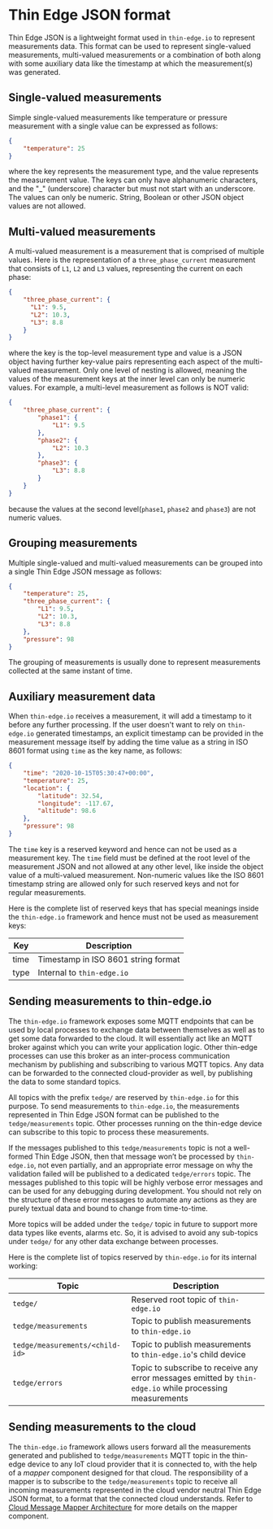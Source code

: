 # Thin Edge JSON format

Thin Edge JSON is a lightweight format used in `thin-edge.io` to represent measurements data.
This format can be used to represent single-valued measurements, multi-valued measurements
or a combination of both along with some auxiliary data like the timestamp at which the measurement(s) was generated.

## Single-valued measurements

Simple single-valued measurements like temperature or pressure measurement with a single value can be expressed as follows:

```json
{
    "temperature": 25
}
```

where the key represents the measurement type, and the value represents the measurement value.
The keys can only have alphanumeric characters, and the "_" (underscore) character but must not start with an underscore.
The values can only be numeric.
String, Boolean or other JSON object values are not allowed.

## Multi-valued measurements

A multi-valued measurement is a measurement that is comprised of multiple values. Here is the representation of a
`three_phase_current` measurement that consists of `L1`, `L2` and `L3` values, representing the current on each phase:

```json
{
    "three_phase_current": {
      "L1": 9.5,
      "L2": 10.3,
      "L3": 8.8
    }
}
```

where the key is the top-level measurement type and value is a JSON object having further key-value pairs 
representing each aspect of the multi-valued measurement.
Only one level of nesting is allowed, meaning the values of the measurement keys at the inner level can only be numeric values.
For example, a multi-level measurement as follows is NOT valid: 

```json
{ 
    "three_phase_current": {
        "phase1": {
            "L1": 9.5
        },
        "phase2": {
            "L2": 10.3
        },
        "phase3": {
            "L3": 8.8
        }
    }
}
```

because the values at the second level(`phase1`, `phase2` and `phase3`) are not numeric values.

## Grouping measurements

Multiple single-valued and multi-valued measurements can be grouped into a single Thin Edge JSON message as follows:

```json
{ 
    "temperature": 25,
    "three_phase_current": {
        "L1": 9.5,
        "L2": 10.3,
        "L3": 8.8
    },
    "pressure": 98 
}
```

The grouping of measurements is usually done to represent measurements collected at the same instant of time.

## Auxiliary measurement data

When `thin-edge.io` receives a measurement, it will add a timestamp to it before any further processing.
If the user doesn't want to rely on `thin-edge.io` generated timestamps,
an explicit timestamp can be provided in the measurement message itself by adding the time value as a string 
in ISO 8601 format using `time` as the key name, as follows:

```json
{ 
    "time": "2020-10-15T05:30:47+00:00", 
    "temperature": 25, 
    "location": { 
        "latitude": 32.54, 
        "longitude": -117.67, 
        "altitude": 98.6 
    }, 
    "pressure": 98 
}
```

The `time` key is a reserved keyword and hence can not be used as a measurement key.
The `time` field must be defined at the root level of the measurement JSON and not allowed at any other level,
like inside the object value of a multi-valued measurement.
Non-numeric values like the ISO 8601 timestamp string are allowed only for such reserved keys and not for regular measurements. 

Here is the complete list of reserved keys that has special meanings inside the `thin-edge.io` framework
and hence must not be used as measurement keys:

| Key | Description |
| --- | --- |
| time | Timestamp in ISO 8601 string format |
| type | Internal to `thin-edge.io` |

## Sending measurements to thin-edge.io

The `thin-edge.io` framework exposes some MQTT endpoints that can be used by local processes
to exchange data between themselves as well as to get some data forwarded to the cloud.
It will essentially act like an MQTT broker against which you can write your application logic.
Other thin-edge processes can use this broker as an inter-process communication mechanism by publishing and 
subscribing to various MQTT topics.
Any data can be forwarded to the connected cloud-provider as well, by publishing the data to some standard topics.

All topics with the prefix `tedge/` are reserved by `thin-edge.io` for this purpose.
To send measurements to `thin-edge.io`, the measurements represented in Thin Edge JSON format can be published 
to the `tedge/measurements` topic.
Other processes running on the thin-edge device can subscribe to this topic to process these measurements.

If the messages published to this `tedge/measurements` topic is not a well-formed Thin Edge JSON, 
then that message won’t be processed by `thin-edge.io`, not even partially,
and an appropriate error message on why the validation failed will be published to a dedicated `tedge/errors` topic.
The messages published to this topic will be highly verbose error messages and can be used for any debugging during development.
You should not rely on the structure of these error messages to automate any actions as they are purely textual data 
and bound to change from time-to-time.

More topics will be added under the `tedge/` topic in future to support more data types like events, alarms etc.
So, it is advised to avoid any sub-topics under `tedge/` for any other data exchange between processes.

Here is the complete list of topics reserved by `thin-edge.io` for its internal working:

| Topic | Description |
| --- | --- |
| `tedge/` | Reserved root topic of `thin-edge.io` |
| `tedge/measurements` | Topic to publish measurements to `thin-edge.io` |
| `tedge/measurements/<child-id>` | Topic to publish measurements to `thin-edge.io`'s child device |
| `tedge/errors` | Topic to subscribe to receive any error messages emitted by `thin-edge.io` while processing measurements|

## Sending measurements to the cloud

The `thin-edge.io` framework allows users forward all the measurements generated and published to
`tedge/measurements` MQTT topic in the thin-edge device to any IoT cloud provider that it is connected to,
with the help of a *mapper* component designed for that cloud.
The responsibility of a mapper is to subscribe to the `tedge/measurements` topic to receive all incoming measurements 
represented in the cloud vendor neutral Thin Edge JSON format, to a format that the connected cloud understands.
Refer to [Cloud Message Mapper Architecture](./mapper.md) for more details on the mapper component.
